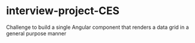 # interview-project-CES
Challenge to build a single Angular component that renders a data grid in a general purpose manner

